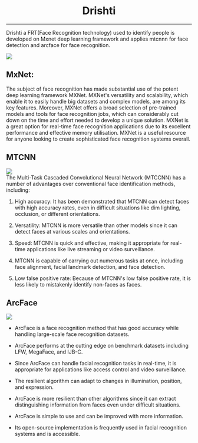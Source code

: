 # <center>Drishti</center>
___

Drishti a FRT(Face Recognition technology) used to identify people is developed on Mxnet deep learning framework and applies mtcnnn for face detection and arcface for face recognition.

<img src = 'https://www.starlinkindia.com/blog/wp-content/uploads/2019/05/Biometrics-Face-Recognition-How-Does-it-work.jpg' style = 'display: block;'></img>

## MxNet:
The subject of face recognition has made substantial use of the potent deep learning framework MXNet. MXNet's versatility and scalability, which enable it to easily handle big datasets and complex models, are among its key features. Moreover, MXNet offers a broad selection of pre-trained models and tools for face recognition jobs, which can considerably cut down on the time and effort needed to develop a unique solution. MXNet is a great option for real-time face recognition applications due to its excellent performance and effective memory utilisation. MXNet is a useful resource for anyone looking to create sophisticated face recognition systems overall.

## MTCNN

<img src = 'https://www.researchgate.net/profile/Alem-Fitwi/publication/341148320/figure/fig3/AS:887674495844353@1588649500279/MTCNN-Stage-architecture-of-the-model-used-for-face-detection-and-landmark-extraction.jpg' style = 'display:block;'></img>
The Multi-Task Cascaded Convolutional Neural Network (MTCCNN) has a number of advantages over conventional face identification methods, including:



1. High accuracy: It has been demonstrated that MTCNN can detect faces with high accuracy rates, even in difficult situations like dim lighting, occlusion, or different orientations.


2. Versatility: MTCNN is more versatile than other models since it can detect faces at various scales and orientations.


3. Speed: MTCNN is quick and effective, making it appropriate for real-time applications like live streaming or video surveillance.


4. MTCNN is capable of carrying out numerous tasks at once, including face alignment, facial landmark detection, and face detection.


5. Low false positive rate: Because of MTCNN's low false positive rate, it is less likely to mistakenly identify non-faces as faces.

## ArcFace
<img src = 'https://learnopencv.com/wp-content/uploads/2020/07/arcface.jpg' style = 'display:block;'></img>

- ArcFace is a face recognition method that has good accuracy while handling large-scale face recognition datasets.

- ArcFace performs at the cutting edge on benchmark datasets including LFW, MegaFace, and IJB-C.


- Since ArcFace can handle facial recognition tasks in real-time, it is appropriate for applications like access control and video surveillance.

- The resilient algorithm can adapt to changes in illumination, position, and expression.

- ArcFace is more resilient than other algorithms since it can extract distinguishing information from faces even under difficult situations.

- ArcFace is simple to use and can be improved with more information.

- Its open-source implementation is frequently used in facial recognition systems and is accessible.
